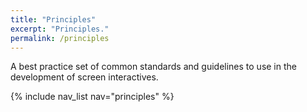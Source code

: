 ```yaml
---
title: "Principles"
excerpt: "Principles."
permalink: /principles
---
```


A best practice set of common standards and guidelines to use in the development of screen interactives.

{% include nav_list nav="principles" %}

